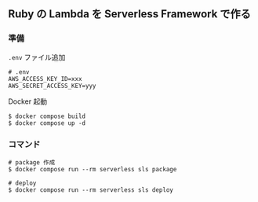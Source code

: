 ## Ruby の Lambda を Serverless Framework で作る

### 準備

`.env` ファイル追加

```
# .env
AWS_ACCESS_KEY_ID=xxx
AWS_SECRET_ACCESS_KEY=yyy
```

Docker 起動

```
$ docker compose build
$ docker compose up -d
```

### コマンド

```
# package 作成
$ docker compose run --rm serverless sls package

# deploy
$ docker compose run --rm serverless sls deploy
```